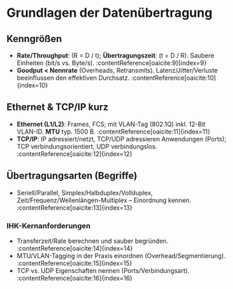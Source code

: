 # Grundlagen der Datenübertragung

## Kenngrößen
- **Rate/Throughput**: \(R = D / t\); **Übertragungszeit**: \(t = D / R\). Saubere Einheiten (bit/s vs. Byte/s). :contentReference[oaicite:9]{index=9}
- **Goodput < Nennrate** (Overheads, Retransmits). Latenz/Jitter/Verluste beeinflussen den effektiven Durchsatz. :contentReference[oaicite:10]{index=10}

## Ethernet & TCP/IP kurz
- **Ethernet (L1/L2)**: Frames, FCS; mit VLAN-Tag (802.1Q) inkl. 12-Bit VLAN-ID. **MTU** typ. 1500 B. :contentReference[oaicite:11]{index=11}
- **TCP/IP**: IP adressiert/netzt, TCP/UDP adressieren Anwendungen (Ports); TCP verbindungsorientiert, UDP verbindungslos. :contentReference[oaicite:12]{index=12}

## Übertragungsarten (Begriffe)
- Seriell/Parallel, Simplex/Halbduplex/Vollduplex, Zeit/Frequenz/Wellenlängen-Multiplex – Einordnung kennen. :contentReference[oaicite:13]{index=13}

### IHK-Kernanforderungen
- Transferzeit/Rate berechnen und sauber begründen. :contentReference[oaicite:14]{index=14}  
- MTU/VLAN-Tagging in der Praxis einordnen (Overhead/Segmentierung). :contentReference[oaicite:15]{index=15}  
- TCP vs. UDP Eigenschaften nennen (Ports/Verbindungsart). :contentReference[oaicite:16]{index=16}
